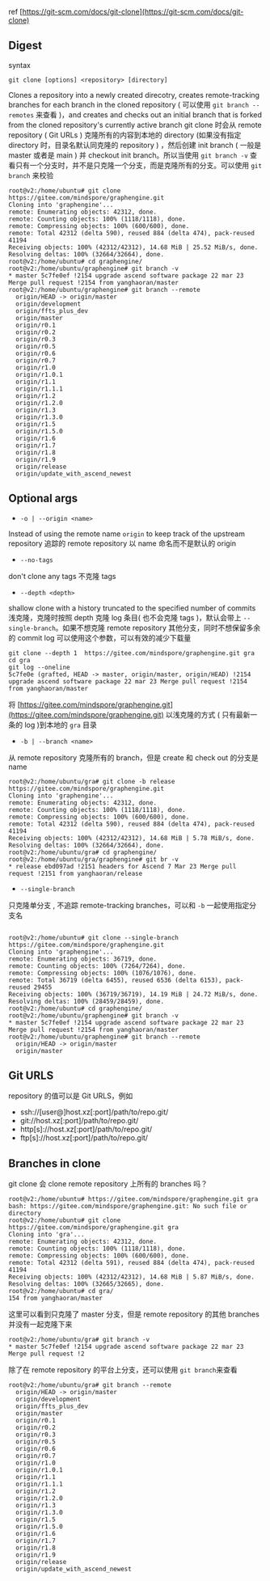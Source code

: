 ref
[https://git-scm.com/docs/git-clone](https://git-scm.com/docs/git-clone)
## Digest
syntax
```
git clone [options] <repository> [directory]
```
Clones a repository into a newly created direcotry, creates remote-tracking branches for each branch in the cloned repository ( 可以使用 `git branch --remotes` 来查看 )，and creates and checks out an initial branch that is forked from the cloned repository's currently active branch
git clone 时会从 remote repository ( Git URLs ) 克隆所有的内容到本地的 directory (如果没有指定 directory 时，目录名默认同克隆的 repository ) ，然后创建 init branch ( 一般是 master 或者是 main ) 并  checkout init branch。所以当使用 `git branch -v` 查看只有一个分支时，并不是只克隆一个分支，而是克隆所有的分支。可以使用 `git branch` 来校验
```
root@v2:/home/ubuntu# git clone https://gitee.com/mindspore/graphengine.git
Cloning into 'graphengine'...
remote: Enumerating objects: 42312, done.
remote: Counting objects: 100% (1118/1118), done.
remote: Compressing objects: 100% (600/600), done.
remote: Total 42312 (delta 590), reused 884 (delta 474), pack-reused 41194
Receiving objects: 100% (42312/42312), 14.68 MiB | 25.52 MiB/s, done.
Resolving deltas: 100% (32664/32664), done.
root@v2:/home/ubuntu# cd graphengine/
root@v2:/home/ubuntu/graphengine# git branch -v
* master 5c7fe0ef !2154 upgrade ascend software package 22 mar 23 Merge pull request !2154 from yanghaoran/master
root@v2:/home/ubuntu/graphengine# git branch --remote
  origin/HEAD -> origin/master
  origin/development
  origin/ffts_plus_dev
  origin/master
  origin/r0.1
  origin/r0.2
  origin/r0.3
  origin/r0.5
  origin/r0.6
  origin/r0.7
  origin/r1.0
  origin/r1.0.1
  origin/r1.1
  origin/r1.1.1
  origin/r1.2
  origin/r1.2.0
  origin/r1.3
  origin/r1.3.0
  origin/r1.5
  origin/r1.5.0
  origin/r1.6
  origin/r1.7
  origin/r1.8
  origin/r1.9
  origin/release
  origin/update_with_ascend_newest
```
## Optional args

- `-o | --origin <name>`

Instead of using the remote name `origin` to keep track of the upstream repository
追踪的 remote repository 以 name 命名而不是默认的 origin 

- `--no-tags`

don't clone any tags
不克隆 tags

- `--depth <depth>`

shallow clone with a history truncated to the specified number of commits
浅克隆，克隆时按照 depth 克隆 log 条目( 也不会克隆 tags )，默认会带上 `--single-branch`。如果不想克隆 remote repository 其他分支，同时不想保留多余的 commit log 可以使用这个参数，可以有效的减少下载量
```
git clone --depth 1  https://gitee.com/mindspore/graphengine.git gra
cd gra
git log --oneline
5c7fe0e (grafted, HEAD -> master, origin/master, origin/HEAD) !2154 upgrade ascend software package 22 mar 23 Merge pull request !2154 from yanghaoran/master
```
将 [https://gitee.com/mindspore/graphengine.git](https://gitee.com/mindspore/graphengine.git) 以浅克隆的方式 ( 只有最新一条的 log )到本地的 `gra` 目录

- `-b | --branch <name>`

从 remote repository 克隆所有的 branch，但是 create 和 check out 的分支是 name
```
root@v2:/home/ubuntu/gra# git clone -b release https://gitee.com/mindspore/graphengine.git
Cloning into 'graphengine'...
remote: Enumerating objects: 42312, done.
remote: Counting objects: 100% (1118/1118), done.
remote: Compressing objects: 100% (600/600), done.
remote: Total 42312 (delta 590), reused 884 (delta 474), pack-reused 41194
Receiving objects: 100% (42312/42312), 14.68 MiB | 5.78 MiB/s, done.
Resolving deltas: 100% (32664/32664), done.
root@v2:/home/ubuntu/gra# cd graphengine/
root@v2:/home/ubuntu/gra/graphengine# git br -v
* release ebd097ad !2151 headers for Ascend 7 Mar 23 Merge pull request !2151 from yanghaoran/release
```

- `--single-branch`

只克隆单分支 , 不追踪 remote-tracking branches，可以和 `-b` 一起使用指定分支名
```

root@v2:/home/ubuntu# git clone --single-branch https://gitee.com/mindspore/graphengine.git
Cloning into 'graphengine'...
remote: Enumerating objects: 36719, done.
remote: Counting objects: 100% (7264/7264), done.
remote: Compressing objects: 100% (1076/1076), done.
remote: Total 36719 (delta 6455), reused 6536 (delta 6153), pack-reused 29455
Receiving objects: 100% (36719/36719), 14.19 MiB | 24.72 MiB/s, done.
Resolving deltas: 100% (28459/28459), done.
root@v2:/home/ubuntu# cd graphengine/
root@v2:/home/ubuntu/graphengine# git branch -v
* master 5c7fe0ef !2154 upgrade ascend software package 22 mar 23 Merge pull request !2154 from yanghaoran/master
root@v2:/home/ubuntu/graphengine# git branch --remote
  origin/HEAD -> origin/master
  origin/master
```
## Git URLS
repository 的值可以是 Git URLS，例如

- ssh://[user@]host.xz[:port]/path/to/repo.git/
- git://host.xz[:port]/path/to/repo.git/
- http[s]://host.xz[:port]/path/to/repo.git/
- ftp[s]://host.xz[:port]/path/to/repo.git/
## Branches in clone
git clone 会 clone remote repository 上所有的 branches 吗？
```
root@v2:/home/ubuntu# https://gitee.com/mindspore/graphengine.git gra
bash: https://gitee.com/mindspore/graphengine.git: No such file or directory
root@v2:/home/ubuntu# git clone https://gitee.com/mindspore/graphengine.git gra
Cloning into 'gra'...
remote: Enumerating objects: 42312, done.
remote: Counting objects: 100% (1118/1118), done.
remote: Compressing objects: 100% (600/600), done.
remote: Total 42312 (delta 591), reused 884 (delta 474), pack-reused 41194
Receiving objects: 100% (42312/42312), 14.68 MiB | 5.87 MiB/s, done.
Resolving deltas: 100% (32665/32665), done.
root@v2:/home/ubuntu# cd gra/
154 from yanghaoran/master
```
这里可以看到只克隆了 master 分支，但是 remote repository 的其他 branches 并没有一起克隆下来
```
root@v2:/home/ubuntu/gra# git branch -v
* master 5c7fe0ef !2154 upgrade ascend software package 22 mar 23 Merge pull request !2
```
除了在 remote repository 的平台上分支，还可以使用 `git branch`来查看
```
root@v2:/home/ubuntu/gra# git branch --remote
  origin/HEAD -> origin/master
  origin/development
  origin/ffts_plus_dev
  origin/master
  origin/r0.1
  origin/r0.2
  origin/r0.3
  origin/r0.5
  origin/r0.6
  origin/r0.7
  origin/r1.0
  origin/r1.0.1
  origin/r1.1
  origin/r1.1.1
  origin/r1.2
  origin/r1.2.0
  origin/r1.3
  origin/r1.3.0
  origin/r1.5
  origin/r1.5.0
  origin/r1.6
  origin/r1.7
  origin/r1.8
  origin/r1.9
  origin/release
  origin/update_with_ascend_newest
```
